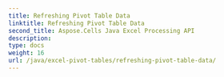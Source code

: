 ```yaml
---
title: Refreshing Pivot Table Data
linktitle: Refreshing Pivot Table Data
second_title: Aspose.Cells Java Excel Processing API
description: 
type: docs
weight: 16
url: /java/excel-pivot-tables/refreshing-pivot-table-data/
---
```

